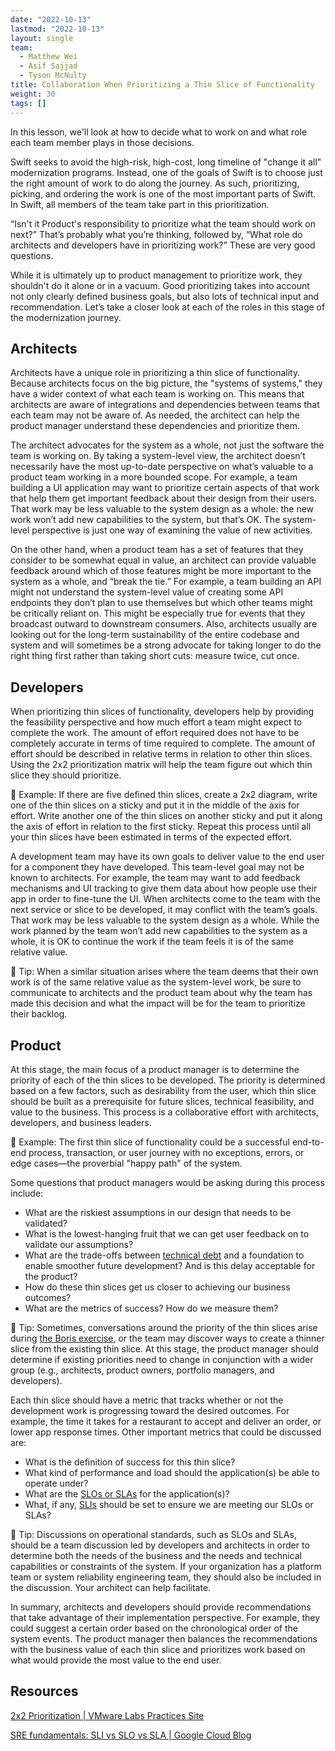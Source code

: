 ```yaml
---
date: "2022-10-13"
lastmod: "2022-10-13"
layout: single
team:
  - Matthew Wei
  - Asif Sajjad
  - Tyson McNulty
title: Collaboration When Prioritizing a Thin Slice of Functionality
weight: 30
tags: []
---
```


In this lesson, we'll look at how to decide what to work on and what role each team member plays in those decisions.

Swift seeks to avoid the high-risk, high-cost, long timeline of "change it all" modernization programs. Instead, one of the goals of Swift is to choose just the right amount of work to do along the journey. As such, prioritizing, picking, and ordering the work is one of the most important parts of Swift. In Swift, all members of the team take part in this prioritization.

“Isn't it Product's responsibility to prioritize what the team should work on next?” That’s probably what you’re thinking, followed by, “What role do architects and developers have in prioritizing work?” These are very good questions.

While it is ultimately up to product management to prioritize work, they shouldn't do it alone or in a vacuum. Good prioritizing takes into account not only clearly defined business goals, but also lots of technical input and recommendation. Let’s take a closer look at each of the roles in this stage of the modernization journey.

## Architects

Architects have a unique role in prioritizing a thin slice of functionality. Because architects focus on the big picture, the "systems of systems," they have a wider context of what each team is working on. This means that architects are aware of integrations and dependencies between teams that each team may not be aware of. As needed, the architect can help the product manager understand these dependencies and prioritize them.

The architect advocates for the system as a whole, not just the software the team is working on. By taking a system-level view, the architect doesn’t necessarily have the most up-to-date perspective on what’s valuable to a product team working in a more bounded scope. For example, a team building a UI application may want to prioritize certain aspects of that work that help them get important feedback about their design from their users. That work may be less valuable to the system design as a whole: the new work won’t add new capabilities to the system, but that’s OK. The system-level perspective is just one way of examining the value of new activities.

On the other hand, when a product team has a set of features that they consider to be somewhat equal in value, an architect can provide valuable feedback around which of those features might be more important to the system as a whole, and “break the tie.” For example, a team building an API might not understand the system-level value of creating some API endpoints they don’t plan to use themselves but which other teams might be critically reliant on. This might be especially true for events that they broadcast outward to downstream consumers. Also, architects usually are looking out for the long-term sustainability of the entire codebase and system and will sometimes be a strong advocate for taking longer to do the right thing first rather than taking short cuts: measure twice, cut once.

## Developers

When prioritizing thin slices of functionality, developers help by providing the feasibility perspective and how much effort a team might expect to complete the work. The amount of effort required does not have to be completely accurate in terms of time required to complete. The amount of effort should be described in relative terms in relation to other thin slices. Using the 2x2 prioritization matrix will help the team figure out which thin slice they should prioritize.

📌 Example: If there are five defined thin slices, create a 2x2 diagram, write one of the thin slices on a sticky and put it in the middle of the axis for effort. Write another one of the thin slices on another sticky and put it along the axis of effort in relation to the first sticky. Repeat this process until all your thin slices have been estimated in terms of the expected effort.

A development team may have its own goals to deliver value to the end user for a component they have developed. This team-level goal may not be known to architects. For example, the team may want to add feedback mechanisms and UI tracking to give them data about how people use their app in order to fine-tune the UI. When architects come to the team with the next service or slice to be developed, it may conflict with the team’s goals. That work may be less valuable to the system design as a whole. While the work planned by the team won’t add new capabilities to the system as a whole, it is OK to continue the work if the team feels it is of the same relative value.

💁 Tip: When a similar situation arises where the team deems that their own work is of the same relative value as the system-level work, be sure to communicate to architects and the product team about why the team has made this decision and what the impact will be for the team to prioritize their backlog.

## Product

At this stage, the main focus of a product manager is to determine the priority of each of the thin slices to be developed. The priority is determined based on a few factors, such as desirability from the user, which thin slice should be built as a prerequisite for future slices, technical feasibility, and value to the business. This process is a collaborative effort with architects, developers, and business leaders.

📌 Example: The first thin slice of functionality could be a successful end-to-end process, transaction, or user journey with no exceptions, errors, or edge cases—the proverbial "happy path" of the system.

Some questions that product managers would be asking during this process include:

- What are the riskiest assumptions in our design that needs to be validated?
- What is the lowest-hanging fruit that we can get user feedback on to validate our assumptions?
- What are the trade-offs between [technical debt](/guides/the-incremental-war-against-technical-debt/) and a foundation to enable smoother future development? And is this delay acceptable for the product?
- How do these thin slices get us closer to achieving our business outcomes?
- What are the metrics of success? How do we measure them?

💁 Tip: Sometimes, conversations around the priority of the thin slices arise during [the Boris exercise](/practices/swift-method/), or the team may discover ways to create a thinner slice from the existing thin slice. At this stage, the product manager should determine if existing priorities need to change in conjunction with a wider group (e.g., architects, product owners, portfolio managers, and developers).

Each thin slice should have a metric that tracks whether or not the development work is progressing toward the desired outcomes. For example, the time it takes for a restaurant to accept and deliver an order, or lower app response times. Other important metrics that could be discussed are:

- What is the definition of success for this thin slice?
- What kind of performance and load should the application(s) be able to operate under?
- What are the [SLOs or SLAs](/learningpaths/application-observability/monitoring-slis-and-slos/) for the application(s)?
- What, if any, [SLIs](/learningpaths/application-observability/monitoring-slis-and-slos/) should be set to ensure we are meeting our SLOs or SLAs?

💁 Tip: Discussions on operational standards, such as SLOs and SLAs, should be a team discussion led by developers and architects in order to determine both the needs of the business and the needs and technical capabilities or constraints of the system. If your organization has a platform team or system reliability engineering team, they should also be included in the discussion. Your architect can help facilitate.

In summary, architects and developers should provide recommendations that take advantage of their implementation perspective. For example, they could suggest a certain order based on the chronological order of the system events. The product manager then balances the recommendations with the business value of each thin slice and prioritizes work based on what would provide the most value to the end user.

## Resources

[2x2 Prioritization | VMware Labs Practices Site](/practices/2x2/)

[SRE fundamentals: SLI vs SLO vs SLA | Google Cloud Blog](https://cloud.google.com/blog/products/devops-sre/sre-fundamentals-sli-vs-slo-vs-sla)
